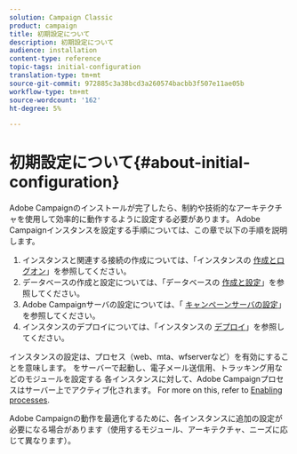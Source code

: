```yaml
---
solution: Campaign Classic
product: campaign
title: 初期設定について
description: 初期設定について
audience: installation
content-type: reference
topic-tags: initial-configuration
translation-type: tm+mt
source-git-commit: 972885c3a38bcd3a260574bacbb3f507e11ae05b
workflow-type: tm+mt
source-wordcount: '162'
ht-degree: 5%

---
```



# 初期設定について{#about-initial-configuration}

Adobe Campaignのインストールが完了したら、制約や技術的なアーキテクチャを使用して効率的に動作するように設定する必要があります。 Adobe Campaignインスタンスを設定する手順については、この章で以下の手順を説明します。

1. インスタンスと関連する接続の作成については、「インスタンスの [作成とログオン](../../installation/using/creating-an-instance-and-logging-on.md)」を参照してください。
1. データベースの作成と設定については、「データベースの [作成と設定](../../installation/using/creating-and-configuring-the-database.md)」を参照してください。
1. Adobe Campaignサーバの設定については、「 [キャンペーンサーバの設定](../../installation/using/campaign-server-configuration.md)」を参照してください。
1. インスタンスのデプロイについては、「インスタンスの [デプロイ](../../installation/using/deploying-an-instance.md)」を参照してください。

インスタンスの設定は、プロセス（web、mta、wfserverなど）を有効にすることを意味します。 をサーバーで起動し、電子メール送信用、トラッキング用などのモジュールを設定する 各インスタンスに対して、Adobe Campaignプロセスはサーバー上でアクティブ化されます。 For more on this, refer to [Enabling processes](../../installation/using/campaign-server-configuration.md#enabling-processes).

Adobe Campaignの動作を最適化するために、各インスタンスに追加の設定が必要になる場合があります（使用するモジュール、アーキテクチャ、ニーズに応じて異なります）。
